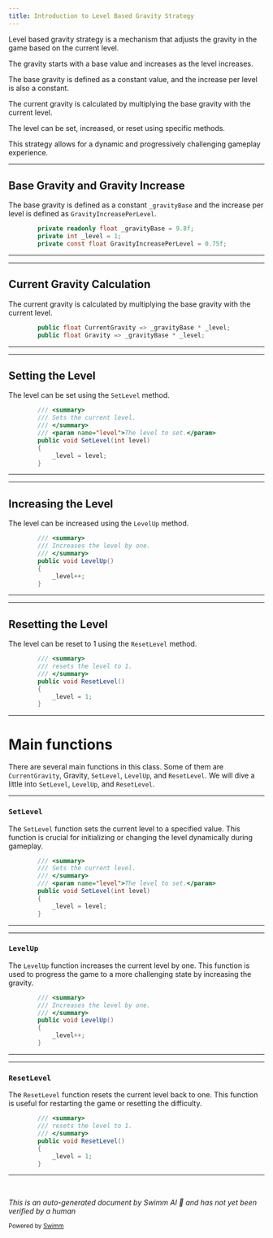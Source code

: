 ```yaml
---
title: Introduction to Level Based Gravity Strategy
---
```

Level based gravity strategy is a mechanism that adjusts the gravity in the game based on the current level.

The gravity starts with a base value and increases as the level increases.

The base gravity is defined as a constant value, and the increase per level is also a constant.

The current gravity is calculated by multiplying the base gravity with the current level.

The level can be set, increased, or reset using specific methods.

This strategy allows for a dynamic and progressively challenging gameplay experience.

<SwmSnippet path="/unity/four-block/Assets/game/logic/LevelBasedGravityStrategy.cs" line="10">

---

## Base Gravity and Gravity Increase

The base gravity is defined as a constant <SwmToken path="unity/four-block/Assets/game/logic/LevelBasedGravityStrategy.cs" pos="10:7:7" line-data="        private readonly float _gravityBase = 9.8f;">`_gravityBase`</SwmToken> and the increase per level is defined as <SwmToken path="unity/four-block/Assets/game/logic/LevelBasedGravityStrategy.cs" pos="12:7:7" line-data="        private const float GravityIncreasePerLevel = 0.75f;">`GravityIncreasePerLevel`</SwmToken>.

```c#
        private readonly float _gravityBase = 9.8f;
        private int _level = 1;
        private const float GravityIncreasePerLevel = 0.75f;
```

---

</SwmSnippet>

<SwmSnippet path="/unity/four-block/Assets/game/logic/LevelBasedGravityStrategy.cs" line="14">

---

## Current Gravity Calculation

The current gravity is calculated by multiplying the base gravity with the current level.

```c#
        public float CurrentGravity => _gravityBase * _level;
        public float Gravity => _gravityBase * _level;
```

---

</SwmSnippet>

<SwmSnippet path="/unity/four-block/Assets/game/logic/LevelBasedGravityStrategy.cs" line="17">

---

## Setting the Level

The level can be set using the <SwmToken path="unity/four-block/Assets/game/logic/LevelBasedGravityStrategy.cs" pos="21:5:5" line-data="        public void SetLevel(int level)">`SetLevel`</SwmToken> method.

```c#
        /// <summary>
        /// Sets the current level.
        /// </summary>
        /// <param name="level">The level to set.</param>
        public void SetLevel(int level)
        {
            _level = level;
        }
```

---

</SwmSnippet>

<SwmSnippet path="/unity/four-block/Assets/game/logic/LevelBasedGravityStrategy.cs" line="26">

---

## Increasing the Level

The level can be increased using the <SwmToken path="unity/four-block/Assets/game/logic/LevelBasedGravityStrategy.cs" pos="29:5:5" line-data="        public void LevelUp()">`LevelUp`</SwmToken> method.

```c#
        /// <summary>
        /// Increases the level by one.
        /// </summary>
        public void LevelUp()
        {
            _level++;
        }
```

---

</SwmSnippet>

<SwmSnippet path="/unity/four-block/Assets/game/logic/LevelBasedGravityStrategy.cs" line="34">

---

## Resetting the Level

The level can be reset to 1 using the <SwmToken path="unity/four-block/Assets/game/logic/LevelBasedGravityStrategy.cs" pos="37:5:5" line-data="        public void ResetLevel()">`ResetLevel`</SwmToken> method.

```c#
        /// <summary>
        /// resets the level to 1.
        /// </summary>
        public void ResetLevel()
        {
            _level = 1;
        } 
```

---

</SwmSnippet>

# Main functions

There are several main functions in this class. Some of them are <SwmToken path="unity/four-block/Assets/game/logic/LevelBasedGravityStrategy.cs" pos="14:5:5" line-data="        public float CurrentGravity =&gt; _gravityBase * _level;">`CurrentGravity`</SwmToken>, Gravity, <SwmToken path="unity/four-block/Assets/game/logic/LevelBasedGravityStrategy.cs" pos="21:5:5" line-data="        public void SetLevel(int level)">`SetLevel`</SwmToken>, <SwmToken path="unity/four-block/Assets/game/logic/LevelBasedGravityStrategy.cs" pos="29:5:5" line-data="        public void LevelUp()">`LevelUp`</SwmToken>, and <SwmToken path="unity/four-block/Assets/game/logic/LevelBasedGravityStrategy.cs" pos="37:5:5" line-data="        public void ResetLevel()">`ResetLevel`</SwmToken>. We will dive a little into <SwmToken path="unity/four-block/Assets/game/logic/LevelBasedGravityStrategy.cs" pos="21:5:5" line-data="        public void SetLevel(int level)">`SetLevel`</SwmToken>, <SwmToken path="unity/four-block/Assets/game/logic/LevelBasedGravityStrategy.cs" pos="29:5:5" line-data="        public void LevelUp()">`LevelUp`</SwmToken>, and <SwmToken path="unity/four-block/Assets/game/logic/LevelBasedGravityStrategy.cs" pos="37:5:5" line-data="        public void ResetLevel()">`ResetLevel`</SwmToken>.

<SwmSnippet path="/unity/four-block/Assets/game/logic/LevelBasedGravityStrategy.cs" line="17">

---

### <SwmToken path="unity/four-block/Assets/game/logic/LevelBasedGravityStrategy.cs" pos="21:5:5" line-data="        public void SetLevel(int level)">`SetLevel`</SwmToken>

The <SwmToken path="unity/four-block/Assets/game/logic/LevelBasedGravityStrategy.cs" pos="21:5:5" line-data="        public void SetLevel(int level)">`SetLevel`</SwmToken> function sets the current level to a specified value. This function is crucial for initializing or changing the level dynamically during gameplay.

```c#
        /// <summary>
        /// Sets the current level.
        /// </summary>
        /// <param name="level">The level to set.</param>
        public void SetLevel(int level)
        {
            _level = level;
        }
```

---

</SwmSnippet>

<SwmSnippet path="/unity/four-block/Assets/game/logic/LevelBasedGravityStrategy.cs" line="26">

---

### <SwmToken path="unity/four-block/Assets/game/logic/LevelBasedGravityStrategy.cs" pos="29:5:5" line-data="        public void LevelUp()">`LevelUp`</SwmToken>

The <SwmToken path="unity/four-block/Assets/game/logic/LevelBasedGravityStrategy.cs" pos="29:5:5" line-data="        public void LevelUp()">`LevelUp`</SwmToken> function increases the current level by one. This function is used to progress the game to a more challenging state by increasing the gravity.

```c#
        /// <summary>
        /// Increases the level by one.
        /// </summary>
        public void LevelUp()
        {
            _level++;
        }
```

---

</SwmSnippet>

<SwmSnippet path="/unity/four-block/Assets/game/logic/LevelBasedGravityStrategy.cs" line="34">

---

### <SwmToken path="unity/four-block/Assets/game/logic/LevelBasedGravityStrategy.cs" pos="37:5:5" line-data="        public void ResetLevel()">`ResetLevel`</SwmToken>

The <SwmToken path="unity/four-block/Assets/game/logic/LevelBasedGravityStrategy.cs" pos="37:5:5" line-data="        public void ResetLevel()">`ResetLevel`</SwmToken> function resets the current level back to one. This function is useful for restarting the game or resetting the difficulty.

```c#
        /// <summary>
        /// resets the level to 1.
        /// </summary>
        public void ResetLevel()
        {
            _level = 1;
        } 
```

---

</SwmSnippet>

&nbsp;

*This is an auto-generated document by Swimm AI 🌊 and has not yet been verified by a human*

<SwmMeta version="3.0.0" repo-id="Z2l0aHViJTNBJTNBREVNTy1ncmF2aXR5LWN1YmVzJTNBJTNBc3dpbW1pbw==" repo-name="DEMO-gravity-cubes" doc-type="overview"><sup>Powered by [Swimm](/)</sup></SwmMeta>

